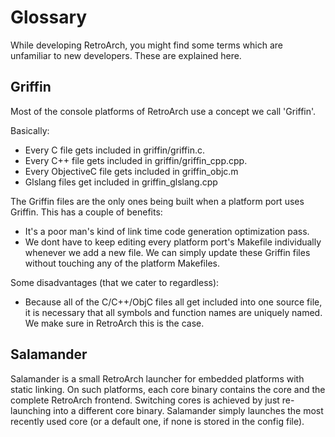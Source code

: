 # Glossary

While developing RetroArch, you might find some terms which are unfamiliar to new developers. These are explained here.

## Griffin

Most of the console platforms of RetroArch use a concept we call 'Griffin'. 

Basically:

- Every C file gets included in griffin/griffin.c.
- Every C++ file gets included in griffin/griffin_cpp.cpp.
- Every ObjectiveC file gets included in griffin_objc.m
- Glslang files get included in griffin_glslang.cpp

The Griffin files are the only ones being built when a platform port uses Griffin. 
This has a couple of benefits:

- It's a poor man's kind of link time code generation optimization pass.
- We dont have to keep editing every platform port's Makefile individually whenever we add a new file. We can simply update these Griffin files without touching any of the platform Makefiles.

Some disadvantages (that we cater to regardless):

- Because all of the C/C++/ObjC files all get included into one source file, it is necessary that all symbols and function names are uniquely named. We make sure in RetroArch this is the case.

## Salamander

Salamander is a small RetroArch launcher for embedded platforms with static linking. On such platforms, each core binary contains the core and the complete RetroArch frontend. Switching cores is achieved by just re-launching into a different core binary. Salamander simply launches the most recently used core (or a default one, if none is stored in the config file).
